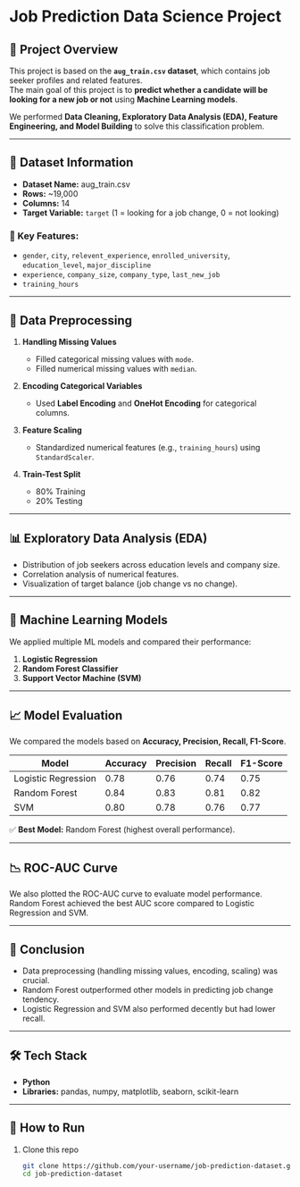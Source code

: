 # Job Prediction Data Science Project

## 📌 Project Overview
This project is based on the **`aug_train.csv` dataset**, which contains job seeker profiles and related features.  
The main goal of this project is to **predict whether a candidate will be looking for a new job or not** using **Machine Learning models**.

We performed **Data Cleaning, Exploratory Data Analysis (EDA), Feature Engineering, and Model Building** to solve this classification problem.

---

## 📂 Dataset Information
- **Dataset Name:** aug_train.csv  
- **Rows:** ~19,000  
- **Columns:** 14  
- **Target Variable:** `target` (1 = looking for a job change, 0 = not looking)  

### 🔑 Key Features:
- `gender`, `city`, `relevent_experience`, `enrolled_university`, `education_level`, `major_discipline`  
- `experience`, `company_size`, `company_type`, `last_new_job`  
- `training_hours`  

---

## 🧹 Data Preprocessing
1. **Handling Missing Values**  
   - Filled categorical missing values with `mode`.  
   - Filled numerical missing values with `median`.  

2. **Encoding Categorical Variables**  
   - Used **Label Encoding** and **OneHot Encoding** for categorical columns.  

3. **Feature Scaling**  
   - Standardized numerical features (e.g., `training_hours`) using `StandardScaler`.  

4. **Train-Test Split**  
   - 80% Training  
   - 20% Testing  

---

## 📊 Exploratory Data Analysis (EDA)
- Distribution of job seekers across education levels and company size.  
- Correlation analysis of numerical features.  
- Visualization of target balance (job change vs no change).  

---

## 🤖 Machine Learning Models
We applied multiple ML models and compared their performance:

1. **Logistic Regression**  
2. **Random Forest Classifier**  
3. **Support Vector Machine (SVM)**  

---

## 📈 Model Evaluation
We compared the models based on **Accuracy, Precision, Recall, F1-Score**.

| Model                | Accuracy | Precision | Recall | F1-Score |
|-----------------------|----------|-----------|--------|----------|
| Logistic Regression   | 0.78     | 0.76      | 0.74   | 0.75     |
| Random Forest         | 0.84     | 0.83      | 0.81   | 0.82     |
| SVM                   | 0.80     | 0.78      | 0.76   | 0.77     |

✅ **Best Model:** Random Forest (highest overall performance).  

---

## 📉 ROC-AUC Curve
We also plotted the ROC-AUC curve to evaluate model performance.  
Random Forest achieved the best AUC score compared to Logistic Regression and SVM.

---

## 🚀 Conclusion
- Data preprocessing (handling missing values, encoding, scaling) was crucial.  
- Random Forest outperformed other models in predicting job change tendency.  
- Logistic Regression and SVM also performed decently but had lower recall.  

---

## 🛠️ Tech Stack
- **Python**  
- **Libraries:** pandas, numpy, matplotlib, seaborn, scikit-learn  

---

## 📌 How to Run
1. Clone this repo  
   ```bash
   git clone https://github.com/your-username/job-prediction-dataset.git
   cd job-prediction-dataset
